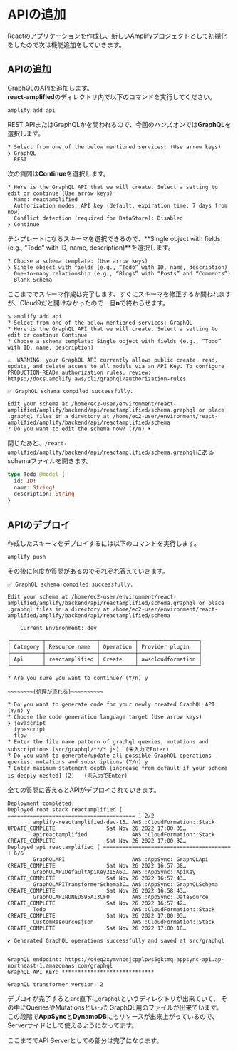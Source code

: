 # APIの追加
Reactのアプリケーションを作成し、新しいAmplifyプロジェクトとして初期化をしたので次は機能追加をしていきます。

## APIの追加
GraphQLのAPIを追加します。  
**react-amplified**のディレクトリ内で以下のコマンドを実行してください。  

```
amplify add api
```

REST APIまたはGraphQLかを問われるので、今回のハンズオンでは**GraphQL**を選択します。  
```
? Select from one of the below mentioned services: (Use arrow keys)
❯ GraphQL 
  REST 
```

次の質問は**Continue**を選択します。  
```
? Here is the GraphQL API that we will create. Select a setting to edit or continue (Use arrow keys)
  Name: reactamplified 
  Authorization modes: API key (default, expiration time: 7 days from now) 
  Conflict detection (required for DataStore): Disabled 
❯ Continue 
```

テンプレートになるスキーマを選択できるので、**Single object with fields (e.g., “Todo” with ID, name, description)**を選択します。  
```
? Choose a schema template: (Use arrow keys)
❯ Single object with fields (e.g., “Todo” with ID, name, description) 
  One-to-many relationship (e.g., “Blogs” with “Posts” and “Comments”) 
  Blank Schema 
```

ここまででスキーマ作成は完了します、すぐにスキーマを修正するか問われますが、Cloud9だと開けなかったので一旦**n**で終わらせます。

```
$ amplify add api
? Select from one of the below mentioned services: GraphQL
? Here is the GraphQL API that we will create. Select a setting to edit or continue Continue
? Choose a schema template: Single object with fields (e.g., “Todo” with ID, name, description)

⚠️  WARNING: your GraphQL API currently allows public create, read, update, and delete access to all models via an API Key. To configure PRODUCTION-READY authorization rules, review: https://docs.amplify.aws/cli/graphql/authorization-rules

✅ GraphQL schema compiled successfully.

Edit your schema at /home/ec2-user/environment/react-amplified/amplify/backend/api/reactamplified/schema.graphql or place .graphql files in a directory at /home/ec2-user/environment/react-amplified/amplify/backend/api/reactamplified/schema
? Do you want to edit the schema now? (Y/n) ‣ 
```

閉じたあと、`/react-amplified/amplify/backend/api/reactamplified/schema.graphql`にあるschemaファイルを開きます。

```schema.graphql
type Todo @model {
  id: ID!
  name: String!
  description: String
}
```


## APIのデプロイ
作成したスキーマをデプロイするには以下のコマンドを実行します。

```
amplify push
```

その後に何度か質問があるのでそれぞれ答えていきます。  

```
✅ GraphQL schema compiled successfully.

Edit your schema at /home/ec2-user/environment/react-amplified/amplify/backend/api/reactamplified/schema.graphql or place .graphql files in a directory at /home/ec2-user/environment/react-amplified/amplify/backend/api/reactamplified/schema

    Current Environment: dev
    
┌──────────┬────────────────┬───────────┬───────────────────┐
│ Category │ Resource name  │ Operation │ Provider plugin   │
├──────────┼────────────────┼───────────┼───────────────────┤
│ Api      │ reactamplified │ Create    │ awscloudformation │
└──────────┴────────────────┴───────────┴───────────────────┘

? Are you sure you want to continue? (Y/n) y

~~~~~~~~(処理が流れる)~~~~~~~~~~

? Do you want to generate code for your newly created GraphQL API (Y/n) y
? Choose the code generation language target (Use arrow keys)
❯ javascript 
  typescript 
  flow 
? Enter the file name pattern of graphql queries, mutations and subscriptions (src/graphql/**/*.js)  (未入力でEnter)
? Do you want to generate/update all possible GraphQL operations - queries, mutations and subscriptions (Y/n) y 
? Enter maximum statement depth [increase from default if your schema is deeply nested] (2)   (未入力でEnter)
```

全ての質問に答えるとAPIがデプロイされていきます。  

```
Deployment completed.
Deployed root stack reactamplified [ ======================================== ] 2/2
        amplify-reactamplified-dev-15… AWS::CloudFormation::Stack     UPDATE_COMPLETE                Sat Nov 26 2022 17:00:35…     
        apireactamplified              AWS::CloudFormation::Stack     CREATE_COMPLETE                Sat Nov 26 2022 17:00:32…     
Deployed api reactamplified [ ======================================== ] 6/6
        GraphQLAPI                     AWS::AppSync::GraphQLApi       CREATE_COMPLETE                Sat Nov 26 2022 16:57:38…     
        GraphQLAPIDefaultApiKey215A6D… AWS::AppSync::ApiKey           CREATE_COMPLETE                Sat Nov 26 2022 16:57:43…     
        GraphQLAPITransformerSchema3C… AWS::AppSync::GraphQLSchema    CREATE_COMPLETE                Sat Nov 26 2022 16:58:43…     
        GraphQLAPINONEDS95A13CF0       AWS::AppSync::DataSource       CREATE_COMPLETE                Sat Nov 26 2022 16:57:42…     
        Todo                           AWS::CloudFormation::Stack     CREATE_COMPLETE                Sat Nov 26 2022 17:00:03…     
        CustomResourcesjson            AWS::CloudFormation::Stack     CREATE_COMPLETE                Sat Nov 26 2022 17:00:18…     

✔ Generated GraphQL operations successfully and saved at src/graphql


GraphQL endpoint: https://q4eq2xymvncejcpplpws5gktmq.appsync-api.ap-northeast-1.amazonaws.com/graphql
GraphQL API KEY: *****************************

GraphQL transformer version: 2

```

デプロイが完了すると`src`直下に`graphql`というディレクトリが出来ていて、 その中にQueriesやMutationsといったGraphQL用のファイルが出来ています。  
この段階で**AppSync**と**DynamoDB**にもリソースが出来上がっているので、Serverサイドとして使えるようになってます。  

ここまででAPI Serverとしての部分は完了になります。